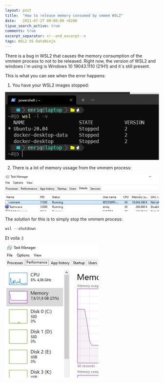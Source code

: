 ```yaml
---
layout: post
title:  "How to release memory consumed by vmmem WSL2"
date:   2021-07-27 00:00:00 +0200
tipue_search_active: true
comments: true
excerpt_separator: <!--end_excerpt-->
tags: WSL2 OS DataNinja
---
```


There is a bug in WSL2 that causes the memory consumption of the vmmem process to not to be released. Right now, the version of WSL2 and windows i´m using is Windows 10 19043.1110 (21H1) and it´s still present.

This is what you can see when the error happens:

1) You have your WSL2 images stopped:
   
![vmmem1](/img/posts/vmmem-taking-too-much-memory/vmmem2.png)

2) There is a lot of memory ussage from the vmmem process:

![vmmem1](/img/posts/vmmem-taking-too-much-memory/vmmem1.png)


<!--end_excerpt-->

The solution for this is to simply stop the vmmem process:

```powershell
wsl --shutdown
```

Et voila :)

![vmmem3](/img/posts/vmmem-taking-too-much-memory/vmmem3.png)